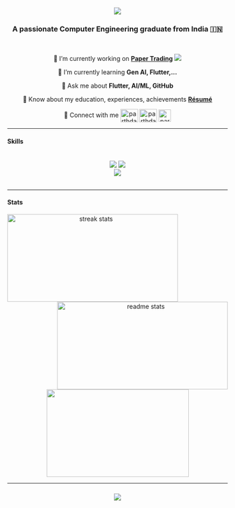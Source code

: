 <h1 align="center">
    <img src="https://readme-typing-svg.herokuapp.com/?font=Righteous&size=35&center=true&vCenter=true&width=500&height=70&duration=4000&lines=Hi+There!+👋;+I'm+Parth+Dasawant;" />
</h1>

<h3 align="center">A passionate Computer Engineering graduate from India 🇮🇳</h3>

<br/>

<div align="center" >

🔭 I’m currently working on **[Paper Trading](https://play.google.com/store/apps/details?id=parthdasawant.co.in.paper_trading)** <img src="https://downloads-report-flask-parthdasawant.vercel.app/" />

🌱 I’m currently learning **Gen AI, Flutter,...** 

💬 Ask me about **Flutter, AI/ML, GitHub**

📄 Know about my education, experiences, achievements **[Résumé](https://github.com/parthdasawant/portfolio/blob/6fd18b402a0894b7efdd2c01cc8e4fd3d09d0c16/static/resume.pdf)**

🔗 Connect with me <a href="https://twitter.com/intent/follow?screen_name=ParthDasawant" target="blank"><img align="center" src="https://raw.githubusercontent.com/rahuldkjain/github-profile-readme-generator/master/src/images/icons/Social/twitter.svg" alt="parthdasawant" height="30" width="40" /></a>
<a href="https://linkedin.com/in/parthdasawant" target="blank"><img align="center" src="https://raw.githubusercontent.com/rahuldkjain/github-profile-readme-generator/master/src/images/icons/Social/linked-in-alt.svg" alt="parthdasawant" height="30" width="40" /></a> [<img align="center" alt="parthdasawant | GitHub" width="28px" src="https://firebasestorage.googleapis.com/v0/b/web-johannesmilke.appspot.com/o/other%2Fsocial%2Fgithub.png?alt=media" />](https://github.com/parthdasawant)
</div>

<hr/>

<h4 align="left">Skills</h4>
<br/>
<div align="center">
    <img src="https://skillicons.dev/icons?i=angular,aws,azure,c,cpp,css,dart,docker,express,figma,firebase,flask,flutter" />
    <img src="https://skillicons.dev/icons?i=gcp,git,github,heroku,html,java,javascript,kotlin,linux,mongodb,mysql,nodejs,postgresql" /> <br/>
    <img src="https://skillicons.dev/icons?i=postman,python,pytorch,sqlite,tensorflow,typescript"/>
</div>

<br/>

<hr/>
<h4 align="left">Stats</h4>

<div align=center>
  <img width=390 height= 200 align = "left" src="https://streak-stats.demolab.com/?user=parthdasawant&count_private=true&theme=react&border_radius=10" alt="streak stats"/>
  <img width=390 height= 200 align = "right" src="https://github-readme-stats.vercel.app/api?username=parthdasawant&count_private=true&show_icons=true&theme=react&rank_icon=github&border_radius=10" alt="readme stats"/>
  <img width=325 height= 200 align="center" src="https://github-readme-stats.vercel.app/api/top-langs?username=parthdasawant&hide=HTML&langs_count=8&layout=compact&theme=react&border_radius=10&size_weight=0.5&count_weight=0.5&alt="top langs" />
</div>

<hr/>

<h3 align="center">
    <a href= "https://linkedin.com/in/parthdasawant" target="blank"> <img src="https://readme-typing-svg.herokuapp.com/?font=Righteous&size=25&center=true&vCenter=true&width=500&height=70&duration=4000&lines=Thanks+for+visiting!+✌️;+Shoot+me+a+message+on+Linkedin!;I'm+always+down+to+collab+:)"></a>
</h3> 


